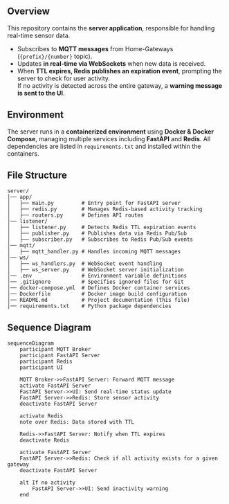## Overview
This repository contains the **server application**, responsible for handling real-time sensor data.  
- Subscribes to **MQTT messages** from Home-Gateways (`{prefix}/{number}` topic).  
- Updates **in real-time via WebSockets** when new data is received.  
- When **TTL expires, Redis publishes an expiration event**, prompting the server to check for user activity.  
  If no activity is detected across the entire gateway, a **warning message is sent to the UI**.  


## Environment
The server runs in a **containerized environment** using **Docker & Docker Compose**, managing multiple services including **FastAPI** and **Redis**. All dependencies are listed in `requirements.txt` and installed within the containers.


## File Structure
```
server/
│── app/
│   ├── main.py         # Entry point for FastAPI server  
│   ├── redis.py        # Manages Redis-based activity tracking  
│   ├── routers.py      # Defines API routes  
│── listener/
│   ├── listener.py     # Detects Redis TTL expiration events  
│   ├── publisher.py    # Publishes data via Redis Pub/Sub  
│   ├── subscriber.py   # Subscribes to Redis Pub/Sub events  
│── mqtt/
│   ├── mqtt_handler.py # Handles incoming MQTT messages  
│── ws/
│   ├── ws_handlers.py  # WebSocket event handling  
│   ├── ws_server.py    # WebSocket server initialization  
│── .env                # Environment variable definitions  
│── .gitignore          # Specifies ignored files for Git  
│── docker-compose.yml  # Defines Docker container services  
│── Dockerfile          # Docker image build configuration  
│── README.md           # Project documentation (this file)  
│── requirements.txt    # Python package dependencies  
```


## Sequence Diagram
```mermaid
sequenceDiagram
    participant MQTT Broker
    participant FastAPI Server
    participant Redis
    participant UI

    MQTT Broker->>FastAPI Server: Forward MQTT message
    activate FastAPI Server
    FastAPI Server->>UI: Send real-time status update
    FastAPI Server->>Redis: Store sensor activity
    deactivate FastAPI Server

    activate Redis
    note over Redis: Data stored with TTL

    Redis->>FastAPI Server: Notify when TTL expires
    deactivate Redis

    activate FastAPI Server
    FastAPI Server->>Redis: Check if all activity exists for a given gateway
    deactivate FastAPI Server

    alt If no activity
        FastAPI Server->>UI: Send inactivity warning
    end
